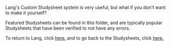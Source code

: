 Lang's Custom Studysheet system is very useful, but what if you don't want to make it yourself?

Featured Studysheets can be found in this folder, and are typically popular Studysheets that have been verified to not have any errors. 

To return to Lang, click <a href='https://nwvbug.com/Lang'> here.</a>
and
to go back to the Studysheets, click <a href='https://github.com/nwvbug/nwvbug/tree/main/Lang/featured'> here.</a>
